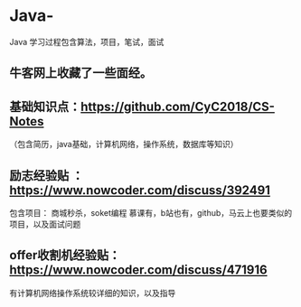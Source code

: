 # Java-
Java 学习过程包含算法，项目，笔试，面试

## 牛客网上收藏了一些面经。
## 基础知识点：https://github.com/CyC2018/CS-Notes 
  （包含简历，java基础，计算机网络，操作系统，数据库等知识）
## 励志经验贴 ：https://www.nowcoder.com/discuss/392491  
  包含项目：  商城秒杀，soket编程  慕课有，b站也有，github，马云上也要类似的项目，以及面试问题
## offer收割机经验贴：https://www.nowcoder.com/discuss/471916  
  有计算机网络操作系统较详细的知识，以及指导
